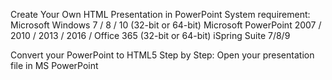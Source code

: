 Create Your Own HTML Presentation in PowerPoint
System requirement: 
Microsoft Windows 7 / 8 / 10 (32-bit or 64-bit)
Microsoft PowerPoint 2007 / 2010 / 2013 / 2016 / Office 365 (32-bit or 64-bit)
iSpring Suite 7/8/9

Convert your PowerPoint to HTML5 Step by Step:
Open your presentation file in MS PowerPoint